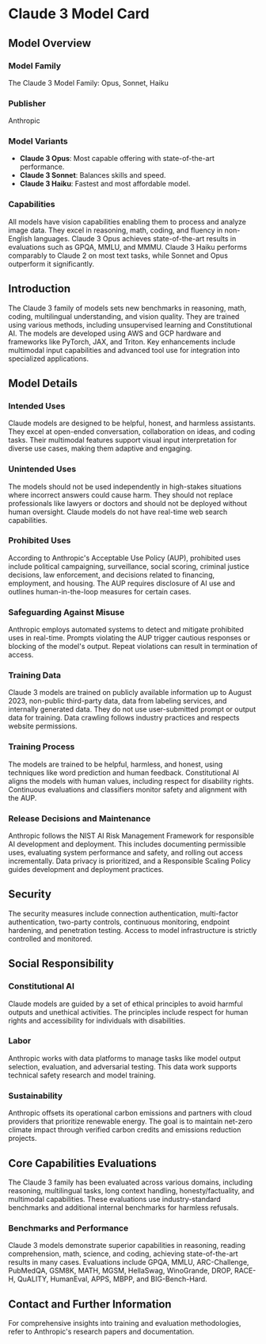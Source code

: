 # Claude 3 Model Card

## Model Overview

### Model Family
The Claude 3 Model Family: Opus, Sonnet, Haiku

### Publisher
Anthropic

### Model Variants
- **Claude 3 Opus**: Most capable offering with state-of-the-art performance.
- **Claude 3 Sonnet**: Balances skills and speed.
- **Claude 3 Haiku**: Fastest and most affordable model.

### Capabilities
All models have vision capabilities enabling them to process and analyze image data. They excel in reasoning, math, coding, and fluency in non-English languages. Claude 3 Opus achieves state-of-the-art results in evaluations such as GPQA, MMLU, and MMMU. Claude 3 Haiku performs comparably to Claude 2 on most text tasks, while Sonnet and Opus outperform it significantly.

## Introduction
The Claude 3 family of models sets new benchmarks in reasoning, math, coding, multilingual understanding, and vision quality. They are trained using various methods, including unsupervised learning and Constitutional AI. The models are developed using AWS and GCP hardware and frameworks like PyTorch, JAX, and Triton. Key enhancements include multimodal input capabilities and advanced tool use for integration into specialized applications.

## Model Details

### Intended Uses
Claude models are designed to be helpful, honest, and harmless assistants. They excel at open-ended conversation, collaboration on ideas, and coding tasks. Their multimodal features support visual input interpretation for diverse use cases, making them adaptive and engaging.

### Unintended Uses
The models should not be used independently in high-stakes situations where incorrect answers could cause harm. They should not replace professionals like lawyers or doctors and should not be deployed without human oversight. Claude models do not have real-time web search capabilities.

### Prohibited Uses
According to Anthropic's Acceptable Use Policy (AUP), prohibited uses include political campaigning, surveillance, social scoring, criminal justice decisions, law enforcement, and decisions related to financing, employment, and housing. The AUP requires disclosure of AI use and outlines human-in-the-loop measures for certain cases.

### Safeguarding Against Misuse
Anthropic employs automated systems to detect and mitigate prohibited uses in real-time. Prompts violating the AUP trigger cautious responses or blocking of the model's output. Repeat violations can result in termination of access.

### Training Data
Claude 3 models are trained on publicly available information up to August 2023, non-public third-party data, data from labeling services, and internally generated data. They do not use user-submitted prompt or output data for training. Data crawling follows industry practices and respects website permissions.

### Training Process
The models are trained to be helpful, harmless, and honest, using techniques like word prediction and human feedback. Constitutional AI aligns the models with human values, including respect for disability rights. Continuous evaluations and classifiers monitor safety and alignment with the AUP.

### Release Decisions and Maintenance
Anthropic follows the NIST AI Risk Management Framework for responsible AI development and deployment. This includes documenting permissible uses, evaluating system performance and safety, and rolling out access incrementally. Data privacy is prioritized, and a Responsible Scaling Policy guides development and deployment practices.

## Security
The security measures include connection authentication, multi-factor authentication, two-party controls, continuous monitoring, endpoint hardening, and penetration testing. Access to model infrastructure is strictly controlled and monitored.

## Social Responsibility

### Constitutional AI
Claude models are guided by a set of ethical principles to avoid harmful outputs and unethical activities. The principles include respect for human rights and accessibility for individuals with disabilities.

### Labor
Anthropic works with data platforms to manage tasks like model output selection, evaluation, and adversarial testing. This data work supports technical safety research and model training.

### Sustainability
Anthropic offsets its operational carbon emissions and partners with cloud providers that prioritize renewable energy. The goal is to maintain net-zero climate impact through verified carbon credits and emissions reduction projects.

## Core Capabilities Evaluations
The Claude 3 family has been evaluated across various domains, including reasoning, multilingual tasks, long context handling, honesty/factuality, and multimodal capabilities. These evaluations use industry-standard benchmarks and additional internal benchmarks for harmless refusals.

### Benchmarks and Performance
Claude 3 models demonstrate superior capabilities in reasoning, reading comprehension, math, science, and coding, achieving state-of-the-art results in many cases. Evaluations include GPQA, MMLU, ARC-Challenge, PubMedQA, GSM8K, MATH, MGSM, HellaSwag, WinoGrande, DROP, RACE-H, QuALITY, HumanEval, APPS, MBPP, and BIG-Bench-Hard.

## Contact and Further Information
For comprehensive insights into training and evaluation methodologies, refer to Anthropic's research papers and documentation.
